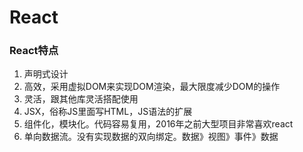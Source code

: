# React

### React特点

1. 声明式设计
2. 高效，采用虚拟DOM来实现DOM渲染，最大限度减少DOM的操作
3. 灵活，跟其他库灵活搭配使用
4. JSX，俗称JS里面写HTML，JS语法的扩展
5. 组件化，模块化。代码容易复用，2016年之前大型项目非常喜欢react
6. 单向数据流。没有实现数据的双向绑定。数据》视图》事件》数据

